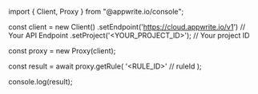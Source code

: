 import { Client, Proxy } from "@appwrite.io/console";

const client = new Client()
    .setEndpoint('https://cloud.appwrite.io/v1') // Your API Endpoint
    .setProject('<YOUR_PROJECT_ID>'); // Your project ID

const proxy = new Proxy(client);

const result = await proxy.getRule(
    '<RULE_ID>' // ruleId
);

console.log(result);
